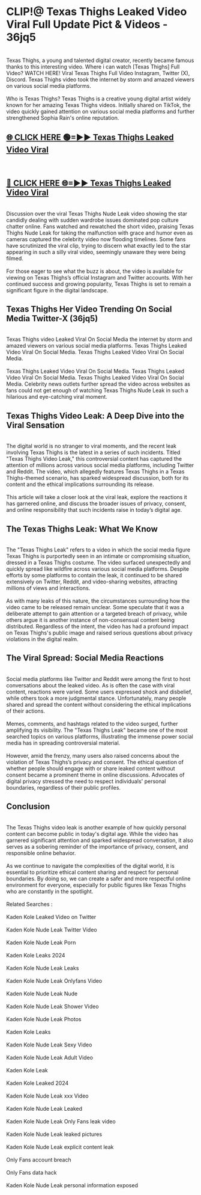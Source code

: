 # CLIP!@ Texas Thighs Leaked Video Viral Full Update Pict & Videos - 36jq5
<br>
Texas Thighs, a young and talented digital creator, recently became famous thanks to this interesting video. Where i can watch [Texas Thighs] Full Video? WATCH HERE! Viral Texas Thighs Full Video Instagram, Twitter (X), Discord. Texas Thighs video took the internet by storm and amazed viewers on various social media platforms.
<br><br>
Who is Texas Thighs? Texas Thighs is a creative young digital artist widely known for her amazing Texas Thighs videos. Initially shared on TikTok, the video quickly gained attention on various social media platforms and further strengthened Sophia Rain's online reputation.
<br>
<h2><a href="https://bestclip.site?title=Texas_Thighs">🌐 CLICK HERE 🟢=►► Texas Thighs Leaked Video Viral</a></h2>
<br>
<h2><a href="https://bestclip.site?title=Texas_Thighs">🔴 CLICK HERE 🌐=►► Texas Thighs Leaked Video Viral</a></h2>
<br>
Discussion over the viral Texas Thighs Nude Leak video showing the star candidly dealing with sudden wardrobe issues dominated pop culture chatter online. Fans watched and rewatched the short video, praising Texas Thighs Nude Leak for taking the malfunction with grace and humor even as cameras captured the celebrity video now flooding timelines. Some fans have scrutinized the viral clip, trying to discern what exactly led to the star appearing in such a silly viral video, seemingly unaware they were being filmed.
<br><br>
For those eager to see what the buzz is about, the video is available for viewing on Texas Thighs’s official Instagram and Twitter accounts. With her continued success and growing popularity, Texas Thighs is set to remain a significant figure in the digital landscape.
<br>
<h2>Texas Thighs Her Video Trending On Social Media Twitter-X (36jq5)</h2>
<br>
Texas Thighs video Leaked Viral On Social Media the internet by storm and amazed viewers on various social media platforms. Texas Thighs Leaked Video Viral On Social Media. Texas Thighs Leaked Video Viral On Social Media.
<br><br>
Texas Thighs Leaked Video Viral On Social Media. Texas Thighs Leaked Video Viral On Social Media. Texas Thighs Leaked Video Viral On Social Media. Celebrity news outlets further spread the video across websites as fans could not get enough of watching Texas Thighs Nude Leak in such a hilarious and eye-catching viral moment.
<br>
<h2>Texas Thighs Video Leak: A Deep Dive into the Viral Sensation</h2>
<br>
The digital world is no stranger to viral moments, and the recent leak involving Texas Thighs is the latest in a series of such incidents. Titled "Texas Thighs Video Leak," this controversial content has captured the attention of millions across various social media platforms, including Twitter and Reddit. The video, which allegedly features Texas Thighs in a Texas Thighs-themed scenario, has sparked widespread discussion, both for its content and the ethical implications surrounding its release.
<br><br>
This article will take a closer look at the viral leak, explore the reactions it has garnered online, and discuss the broader issues of privacy, consent, and online responsibility that such incidents raise in today’s digital age.
<br>
<h2>The Texas Thighs Leak: What We Know</h2>
<br>
The "Texas Thighs Leak" refers to a video in which the social media figure Texas Thighs is purportedly seen in an intimate or compromising situation, dressed in a Texas Thighs costume. The video surfaced unexpectedly and quickly spread like wildfire across various social media platforms. Despite efforts by some platforms to contain the leak, it continued to be shared extensively on Twitter, Reddit, and video-sharing websites, attracting millions of views and interactions.
<br><br>
As with many leaks of this nature, the circumstances surrounding how the video came to be released remain unclear. Some speculate that it was a deliberate attempt to gain attention or a targeted breach of privacy, while others argue it is another instance of non-consensual content being distributed. Regardless of the intent, the video has had a profound impact on Texas Thighs's public image and raised serious questions about privacy violations in the digital realm.
<br>
<h2>The Viral Spread: Social Media Reactions</h2>
<br>
Social media platforms like Twitter and Reddit were among the first to host conversations about the leaked video. As is often the case with viral content, reactions were varied. Some users expressed shock and disbelief, while others took a more judgmental stance. Unfortunately, many people shared and spread the content without considering the ethical implications of their actions.
<br><br>
Memes, comments, and hashtags related to the video surged, further amplifying its visibility. The "Texas Thighs Leak" became one of the most searched topics on various platforms, illustrating the immense power social media has in spreading controversial material.
<br><br>
However, amid the frenzy, many users also raised concerns about the violation of Texas Thighs’s privacy and consent. The ethical question of whether people should engage with or share leaked content without consent became a prominent theme in online discussions. Advocates of digital privacy stressed the need to respect individuals' personal boundaries, regardless of their public profiles.
<br>
<h2>Conclusion</h2>
<br>
The Texas Thighs video leak is another example of how quickly personal content can become public in today's digital age. While the video has garnered significant attention and sparked widespread conversation, it also serves as a sobering reminder of the importance of privacy, consent, and responsible online behavior.
<br><br>
As we continue to navigate the complexities of the digital world, it is essential to prioritize ethical content sharing and respect for personal boundaries. By doing so, we can create a safer and more respectful online environment for everyone, especially for public figures like Texas Thighs who are constantly in the spotlight.
<br><br>
Related Searches :
<br><br>
Kaden Kole Leaked Video on Twitter
<br><br>
Kaden Kole Nude Leak Twitter Video
<br><br>
Kaden Kole Nude Leak Porn
<br><br>
Kaden Kole Leaks 2024
<br><br>
Kaden Kole Nude Leak Leaks
<br><br>
Kaden Kole Nude Leak Onlyfans Video
<br><br>
Kaden Kole Nude Leak Nude
<br><br>
Kaden Kole Nude Leak Shower Video
<br><br>
Kaden Kole Nude Leak Photos
<br><br>
Kaden Kole Leaks
<br><br>
Kaden Kole Nude Leak Sexy Video
<br><br>
Kaden Kole Nude Leak Adult Video
<br><br>
Kaden Kole Leak
<br><br>
Kaden Kole Leaked 2024
<br><br>
Kaden Kole Nude Leak xxx Video
<br><br>
Kaden Kole Nude Leak Leaked
<br><br>
Kaden Kole Nude Leak Only Fans leak video
<br><br>
Kaden Kole Nude Leak leaked pictures
<br><br>
Kaden Kole Nude Leak explicit content leak
<br><br>
Only Fans account breach
<br><br>
Only Fans data hack
<br><br>
Kaden Kole Nude Leak personal information exposed